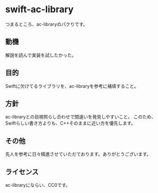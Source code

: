 # swift-ac-library

つまるところ、ac-libraryのパクりです。

## 動機

解説を読んで実装を試したかった。

## 目的

Swiftに欠けてるライブラリを、ac-libraryを参考に補填すること。

## 方針

ac-libraryとの目視照らし合わせで間違いを発見しやすいこと。
このため、Swiftらしい書き方よりも、C++そのままに近い方を優先します。

## その他

先人を参考に日々精進させていただております。ありがとうございます。

## ライセンス

ac-libraryにならい、CC0です。

